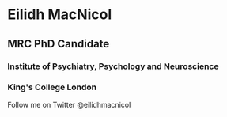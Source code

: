# Eilidh MacNicol
## MRC PhD Candidate
### Institute of Psychiatry, Psychology and Neuroscience
### King's College London

Follow me on Twitter @eilidhmacnicol